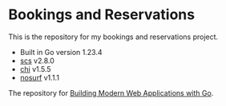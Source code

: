 # Bookings and Reservations


This is the repository for my bookings and reservations project.

- Built in Go version 1.23.4
- [scs](http://github.com/alexedwards/scs/) v2.8.0
- [chi](http://github.com/go-chi/chi) v1.5.5
- [nosurf](http://github.com/justinas/nosurf) v1.1.1


The repository for [Building Modern Web Applications with Go](https://www.udemy.com/course/building-modern-web-applications-with-go/?referralCode=0415FB906223F10C6800).


